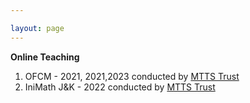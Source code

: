 ```yaml
---

layout: page
---
```

 **Online Teaching**

1. OFCM - 2021, 2021,2023 conducted by [MTTS Trust](https://mtts.org.in/)
2.  IniMath J&K - 2022 conducted by [MTTS Trust](https://mtts.org.in/)

